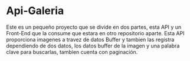 # Api-Galeria
Este es un pequeño proyecto que se divide en dos partes, esta API y un Front-End que la consume que estara en otro repositorio aparte.
Esta API proporciona imagenes a travez de datos Buffer y tambien las registra dependiendo de dos datos, los datos buffer de la imagen y una palabra clave para buscarlas, tambien cuenta con paginación.
